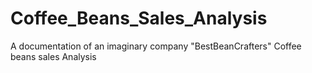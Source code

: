 # Coffee_Beans_Sales_Analysis
A documentation of an imaginary company "BestBeanCrafters" Coffee beans sales Analysis
